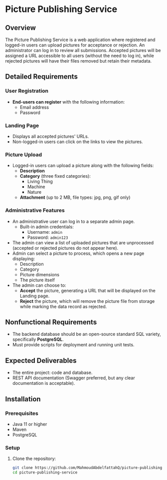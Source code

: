 # Picture Publishing Service

## Overview

The Picture Publishing Service is a web application where registered and logged-in users can upload pictures for acceptance or rejection. An administrator can log in to review all submissions. Accepted pictures will be assigned a URL accessible to all users (without the need to log in), while rejected pictures will have their files removed but retain their metadata.

## Detailed Requirements

### User Registration
- **End-users can register** with the following information:
  - Email address
  - Password

### Landing Page
- Displays all accepted pictures' URLs.
- Non-logged-in users can click on the links to view the pictures.

### Picture Upload
- Logged-in users can upload a picture along with the following fields:
  - **Description**
  - **Category** (three fixed categories):
    - Living Thing
    - Machine
    - Nature
  - **Attachment** (up to 2 MB, file types: jpg, png, gif only)

### Administrative Features
- An administrative user can log in to a separate admin page.
  - Built-in admin credentials:
    - Username: `admin`
    - Password: `admin123`
- The admin can view a list of uploaded pictures that are unprocessed (accepted or rejected pictures do not appear here).
- Admin can select a picture to process, which opens a new page displaying:
  - Description
  - Category
  - Picture dimensions
  - The picture itself
- The admin can choose to:
  - **Accept** the picture, generating a URL that will be displayed on the Landing page.
  - **Reject** the picture, which will remove the picture file from storage while marking the data record as rejected.

## Nonfunctional Requirements
- The backend database should be an open-source standard SQL variety, specifically **PostgreSQL**.
- Must provide scripts for deployment and running unit tests.

## Expected Deliverables
- The entire project: code and database.
- REST API documentation (Swagger preferred, but any clear documentation is acceptable).

## Installation

### Prerequisites
- Java 11 or higher
- Maven
- PostgreSQL

### Setup
1. Clone the repository:
   ```bash
   git clone https://github.com/MahmoudAbdelfattahQ/picture-publishing-service.git
   cd picture-publishing-service
